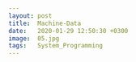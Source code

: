 ```yaml
---
layout: post
title:  Machine-Data
date:   2020-01-29 12:50:30 +0300
image:  05.jpg
tags:   System_Programming
---
```

